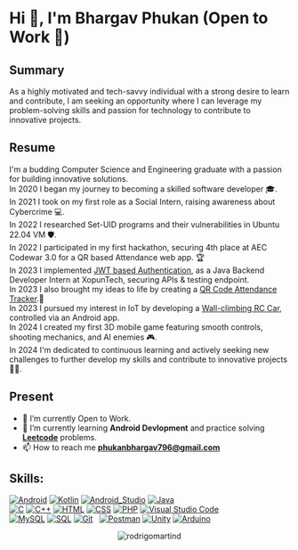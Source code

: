 # Hi 👋, I'm Bhargav Phukan (Open to Work 💚)

## Summary
As a highly motivated and tech-savvy individual with a strong desire to learn and contribute, I am seeking an opportunity where I can leverage my problem-solving skills and passion for technology to contribute to innovative projects.

## Resume
I'm a budding Computer Science and Engineering graduate with a passion for building innovative solutions.</br>
In 2020 I began my journey to becoming a skilled software developer 🎓.</br>
In 2021 I took on my first role as a Social Intern, raising awareness about Cybercrime 💻.</br>
In 2022 I researched Set-UID programs and their vulnerabilities in Ubuntu 22.04 VM 🛡️.</br>
In 2022 I participated in my first hackathon, securing 4th place at AEC Codewar 3.0 for a QR based Attendance web app. 🏆</br>
In 2023 I implemented [JWT based Authentication](https://github.com/bHarGav796/JWT_Module.git), as a Java Backend Developer Intern at XopunTech, securing APIs & testing endpoint.</br>
In 2023 I also brought my ideas to life by creating a [QR Code Attendance Tracker](https://github.com/bHarGav796/AttendanceSystem-Working.git).📱</br>
In 2023 I pursued my interest in IoT by developing a [Wall-climbing RC Car](https://github.com/bHarGav796/WallClimbingRC_Project.git), controlled via an Android app.</br>
In 2024 I created my first 3D mobile game featuring smooth controls, shooting mechanics, and AI enemies 🎮.</br>
In 2024 I'm dedicated to continuous learning and actively seeking new challenges to further develop my skills and contribute to innovative projects 🌱💡.</br>

## Present
- 🔭 I’m currently Open to Work.
- 🌱 I’m currently learning **Android Devlopment** and practice solving [**Leetcode**](https://leetcode.com/u/bl-larGav/) problems.
- 📫 How to reach me **phukanbhargav796@gmail.com**

## Skills:
[![Android](https://img.shields.io/badge/Android-3DDC84?style=for-the-badge&logo=android&logoColor=white&labelColor=101010)]()
[![Kotlin](https://img.shields.io/badge/Kotlin-0095D5?style=for-the-badge&logo=kotlin&logoColor=white&labelColor=101010)]()
[![Android_Studio](https://img.shields.io/badge/Android_Studio-3DDC84?style=for-the-badge&logo=android-studio&logoColor=white&labelColor=101010)]()
[![Java](https://img.shields.io/badge/Java-007396?style=for-the-badge&logo=java&logoColor=white&labelColor=101010)]()
</br>
[![C](https://img.shields.io/badge/C-00599C?style=for-the-badge&logo=c&logoColor=white&labelColor=101010)]()
[![C++](https://img.shields.io/badge/C%2B%2B-F34B7F?style=for-the-badge&logo=c%2B%2B&logoColor=white&labelColor=101010)]()
[![HTML](https://img.shields.io/badge/HTML-E34F26?style=for-the-badge&logo=html5&logoColor=white&labelColor=101010)]()
[![CSS](https://img.shields.io/badge/CSS-1572B6?style=for-the-badge&logo=css3&logoColor=white&labelColor=101010)]()
[![PHP](https://img.shields.io/badge/PHP-777BB4?style=for-the-badge&logo=php&logoColor=white&labelColor=101010)]()
[![Visual Studio Code](https://img.shields.io/badge/Visual_Studio_Code-007ACC?style=for-the-badge&logo=visual-studio-code&logoColor=white&labelColor=101010)]()
</br>
[![MySQL](https://img.shields.io/badge/MySQL-00758F?style=for-the-badge&logo=mysql&logoColor=white&labelColor=101010)]()
[![SQL](https://img.shields.io/badge/SQL-003B57?style=for-the-badge&logo=sql&logoColor=white&labelColor=101010)]()
[![Git](https://img.shields.io/badge/Git-F05032?style=for-the-badge&logo=git&logoColor=white&labelColor=101010)]()   
[![Postman](https://img.shields.io/badge/Postman-FF6C37?style=for-the-badge&logo=postman&logoColor=white&labelColor=101010)]()
[![Unity](https://img.shields.io/badge/Unity-101010?style=for-the-badge&logo=unity&logoColor=white)]()
[![Arduino](https://img.shields.io/badge/Arduino-00979D?style=for-the-badge&logo=arduino&logoColor=white&labelColor=101010)]()
</br>
<p align="center"><img src="https://komarev.com/ghpvc/?username=bHarGav796" alt="rodrigomartind" /></p>
